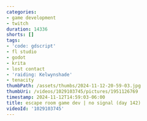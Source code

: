 ```yaml
---
categories:
- game development
- twitch
duration: 14336
shorts: []
tags:
- 'code: gdscript'
- fl studio
- godot
- krita
- lost contact
- 'raiding: Kelwynshade'
- tenacity
thumbPath: /assets/thumbs/2024-11-12-20-59-03.jpg
thumbUri: /videos/1029103745/pictures/1951126769
timestamp: 2024-11-12T14:59:03-06:00
title: escape room game dev | no signal (day 142)
videoId: '1029103745'
---
```

